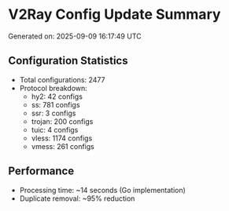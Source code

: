 # V2Ray Config Update Summary
Generated on: 2025-09-09 16:17:49 UTC

## Configuration Statistics
- Total configurations: 2477
- Protocol breakdown:
  - hy2: 42 configs
  - ss: 781 configs
  - ssr: 3 configs
  - trojan: 200 configs
  - tuic: 4 configs
  - vless: 1174 configs
  - vmess: 261 configs

## Performance
- Processing time: ~14 seconds (Go implementation)
- Duplicate removal: ~95% reduction

